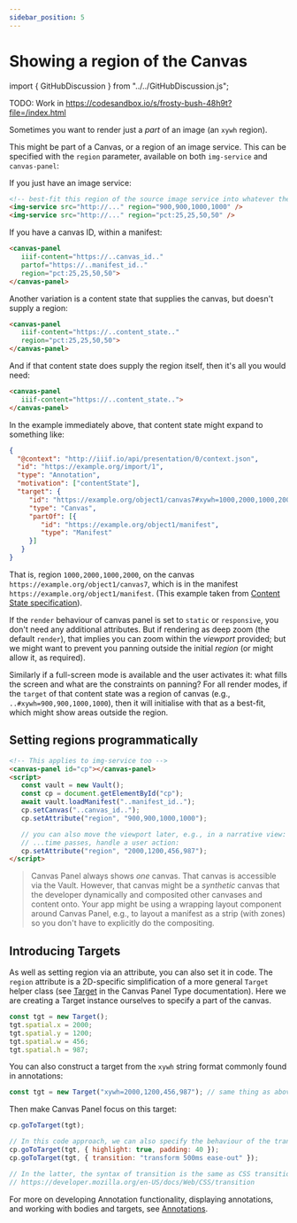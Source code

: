 ```yaml
---
sidebar_position: 5
---
```


# Showing a region of the Canvas

import { GitHubDiscussion } from "../../GitHubDiscussion.js";

TODO:
Work in https://codesandbox.io/s/frosty-bush-48h9t?file=/index.html


Sometimes you want to render just a _part_ of an image (an `xywh` region).

This might be part of a Canvas, or a region of an image service. This can be specified with the `region` parameter, available on both `img-service` and `canvas-panel`:

If you just have an image service:

<!-- TODO: GH-69 -->
```html
<!-- best-fit this region of the source image service into whatever the current viewport size is -->
<img-service src="http://..." region="900,900,1000,1000" />
<img-service src="http://..." region="pct:25,25,50,50" />
```


If you have a canvas ID, within a manifest:

```html
<canvas-panel
   iiif-content="https://..canvas_id.."
   partof="https://..manifest_id.."
   region="pct:25,25,50,50">
</canvas-panel>
```

Another variation is a content state that supplies the canvas, but doesn't supply a region:

```html
<canvas-panel
   iiif-content="https://..content_state.."
   region="pct:25,25,50,50">
</canvas-panel>
```

And if that content state does supply the region itself, then it's all you would need:

```html
<canvas-panel
   iiif-content="https://..content_state..">
</canvas-panel>
```

In the example immediately above, that content state might expand to something like:

```json
{
  "@context": "http://iiif.io/api/presentation/0/context.json",
  "id": "https://example.org/import/1",
  "type": "Annotation",
  "motivation": ["contentState"],
  "target": {
     "id": "https://example.org/object1/canvas7#xywh=1000,2000,1000,2000",
     "type": "Canvas",
     "partOf": [{
        "id": "https://example.org/object1/manifest",
        "type": "Manifest"
     }]
   }
}
```

That is, region `1000,2000,1000,2000`, on the canvas `https://example.org/object1/canvas7`, which is in the manifest `https://example.org/object1/manifest`. (This example taken from [Content State specification](https://iiif.io/api/content-state/1.0/#41-a-region-of-a-canvas-in-a-manifest)).

If the `render` behaviour of canvas panel is set to `static` or `responsive`, you don't need any additional attributes. But if rendering as deep zoom (the default `render`), that implies you can zoom within the _viewport_ provided; but we might want to prevent you panning outside the initial _region_ (or might allow it, as required).

Similarly if a full-screen mode is available and the user activates it: what fills the screen and what are the constraints on panning? For all render modes, if the `target` of that content state was a region of canvas (e.g., `..#xywh=900,900,1000,1000`), then it will initialise with that as a best-fit, which might show areas outside the region.

## Setting regions programmatically

```html
<!-- This applies to img-service too -->
<canvas-panel id="cp"></canvas-panel>
<script>
   const vault = new Vault();
   const cp = document.getElementById("cp");
   await vault.loadManifest("..manifest_id..");
   cp.setCanvas("..canvas_id..");
   cp.setAttribute("region", "900,900,1000,1000");

   // you can also move the viewport later, e.g., in a narrative view:
   // ...time passes, handle a user action:   
   cp.setAttribute("region", "2000,1200,456,987");  
</script>   
```

> Canvas Panel always shows _one_ canvas. That canvas is accessible via the Vault. However, that canvas might be a _synthetic_ canvas that the developer  dynamically and composited other canvases and content onto. Your app might be using a wrapping layout component around Canvas Panel, e.g., to layout a manifest as a strip (with zones) so you don't have to explicitly do the compositing.

## Introducing Targets

As well as setting region via an attribute, you can also set it in code. The `region` attribute is a 2D-specific simplification of a more general `Target` helper class (see [Target](../../docs/components/cp) in the Canvas Panel Type documentation). Here we are creating a Target instance ourselves to specify a part of the canvas.

```js
const tgt = new Target();
tgt.spatial.x = 2000;
tgt.spatial.y = 1200;
tgt.spatial.w = 456;
tgt.spatial.h = 987;
```

You can also construct a target from the `xywh` string format commonly found in annotations:

```js
const tgt = new Target("xywh=2000,1200,456,987"); // same thing as above
```

Then make Canvas Panel focus on this target:

<!-- TODO: GH-70 -->
```js
cp.goToTarget(tgt);

// In this code approach, we can also specify the behaviour of the transition via options:
cp.goToTarget(tgt, { highlight: true, padding: 40 });
cp.goToTarget(tgt, { transition: "transform 500ms ease-out" });

// In the latter, the syntax of transition is the same as CSS transition
// https://developer.mozilla.org/en-US/docs/Web/CSS/transition
``` 

For more on developing Annotation functionality, displaying annotations, and working with bodies and targets, see [Annotations](./annotations).


<GitHubDiscussion ghid="5" />